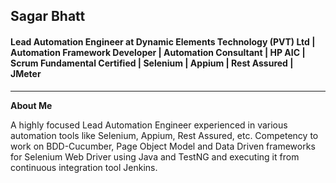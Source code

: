 <h2>Sagar Bhatt</h2>

<h4>Lead Automation Engineer at Dynamic Elements Technology (PVT) Ltd | Automation Framework Developer | Automation Consultant | HP AIC | Scrum Fundamental Certified | Selenium | Appium | Rest Assured | JMeter</h4>

---
**About Me**

<p>A highly focused Lead Automation Engineer experienced in various automation tools like Selenium, Appium, Rest Assured, etc. Competency to work on BDD-Cucumber, Page Object Model and Data Driven frameworks for Selenium Web Driver using Java and TestNG and executing it from continuous integration tool Jenkins.</p
---
